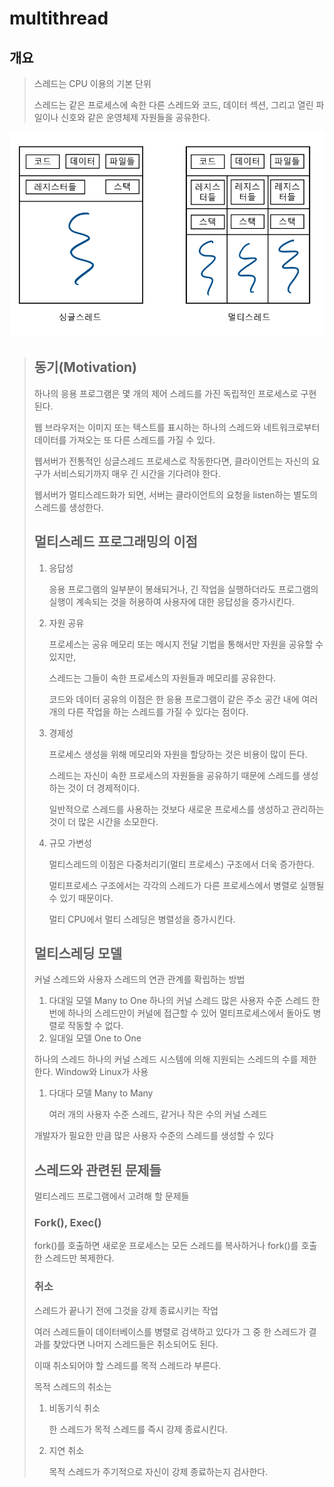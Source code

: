 # multithread

## 개요

> 스레드는 CPU 이용의 기본 단위
>
> 스레드는 같은 프로세스에 속한 다른 스레드와 코드, 데이터 섹션, 그리고 열린 파일이나 신호와 같은 운영체제 자원들을 공유한다.

![](../.gitbook/assets/image%20%287%29.png)

> ## 동기\(Motivation\)
>
> 하나의 응용 프로그램은 몇 개의 제어 스레드를 가진 독립적인 프로세스로 구현된다.
>
> 웹 브라우저는 이미지 또는 텍스트를 표시하는 하나의 스레드와 네트워크로부터 데이터를 가져오는 또 다른 스레드를 가질 수 있다.
>
> 웹서버가 전통적인 싱글스레드 프로세스로 작동한다면, 클라이언트는 자신의 요구가 서비스되기까지 매우 긴 시간을 기다려야 한다.
>
> 웹서버가 멀티스레드화가 되면, 서버는 클라이언트의 요청을 listen하는 별도의 스레드를 생성한다.
>
> ## 멀티스레드 프로그래밍의 이점
>
> 1. 응답성
>
>    응용 프로그램의 일부분이 봉쇄되거나, 긴 작업을 실행하더라도 프로그램의 실행이 계속되는 것을 허용하여 사용자에 대한 응답성을 증가시킨다.
>
> 2. 자원 공유
>
>    프로세스는 공유 메모리 또는 메시지 전달 기법을 통해서만 자원을 공유할 수 있지만,
>
>    스레드는 그들이 속한 프로세스의 자원들과 메모리를 공유한다.
>
>    코드와 데이터 공유의 이점은 한 응용 프로그램이 같은 주소 공간 내에 여러 개의 다른 작업을 하는 스레드를 가질 수 있다는 점이다.
>
> 3. 경제성
>
>    프로세스 생성을 위해 메모리와 자원을 할당하는 것은 비용이 많이 든다.
>
>    스레드는 자신이 속한 프로세스의 자원들을 공유하기 때문에 스레드를 생성하는 것이 더 경제적이다.
>
>    일반적으로 스레드를 사용하는 것보다 새로운 프로세스를 생성하고 관리하는 것이 더 많은 시간을 소모한다.
>
> 4. 규모 가변성
>
>    멀티스레드의 이점은 다중처리기\(멀티 프로세스\) 구조에서 더욱 증가한다.
>
>    멀티프로세스 구조에서는 각각의 스레드가 다른 프로세스에서 병렬로 실행될 수 있기 때문이다.
>
>    멀티 CPU에서 멀티 스레딩은 병렬성을 증가시킨다.
>
> ## 멀티스레딩 모델
>
> 커널 스레드와 사용자 스레드의 연관 관계를 확립하는 방법
>
> 1. 다대일 모델 Many to One 하나의 커널 스레드 많은 사용자 수준 스레드 한번에 하나의 스레드만이 커널에 접근할 수 있어 멀티프로세스에서 돌아도 병렬로 작동할 수 없다.
> 2. 일대일 모델 One to One
>
> 하나의 스레드 하나의 커널 스레드 시스템에 의해 지원되는 스레드의 수를 제한한다. Window와 Linux가 사용
>
> 1. 다대다 모델 Many to Many
>
>    여러 개의 사용자 수준 스레드, 같거나 작은 수의 커널 스레드
>
> 개발자가 필요한 만큼 많은 사용자 수준의 스레드를 생성할 수 있다
>
> ## 스레드와 관련된 문제들
>
> 멀티스레드 프로그램에서 고려해 할 문제들
>
> ### Fork\(\), Exec\(\)
>
> fork\(\)를 호출하면 새로운 프로세스는 모든 스레드를 복사하거나 fork\(\)를 호출한 스레드만 복제한다.
>
> ### 취소
>
> 스레드가 끝나기 전에 그것을 강제 종료시키는 작업
>
> 여러 스레드들이 데이터베이스를 병렬로 검색하고 있다가 그 중 한 스레드가 결과를 찾았다면 나머지 스레드들은 취소되어도 된다.
>
> 이때 취소되어야 할 스레드를 목적 스레드라 부른다.
>
> 목적 스레드의 취소는
>
> 1. 비동기식 취소
>
>    한 스레드가 목적 스레드를 즉시 강제 종료시킨다.
>
> 2. 지연 취소
>
>    목적 스레드가 주기적으로 자신이 강제 종료하는지 검사한다.

